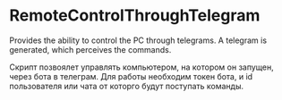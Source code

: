 # RemoteControlThroughTelegram
Provides the ability to control the PC through telegrams. A telegram is generated, which perceives the commands.

Скрипт позвоялет управлять компьютером, на котором он запущен, через бота в телеграм.
Для работы необходим токен бота, и id пользователя или чата от которго будут поступать команды.

